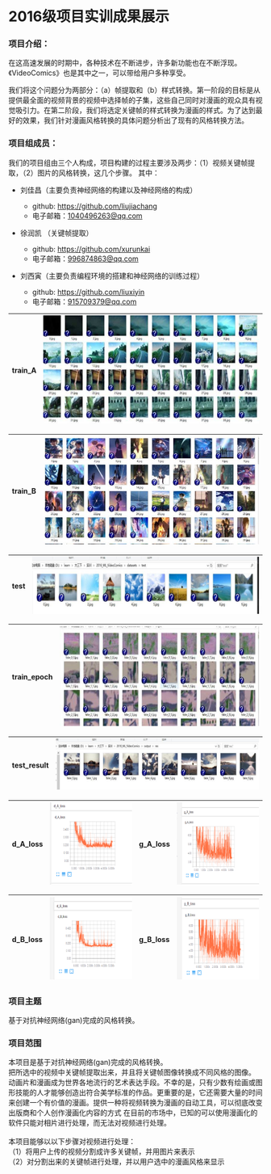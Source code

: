 # 2016级项目实训成果展示 

### 项目介绍：
在这高速发展的时期中，各种技术在不断进步，许多新功能也在不断浮现。《VideoComics》也是其中之一，可以带给用户多种享受。<br>

我们将这个问题分为两部分：（a）帧提取和（b）样式转换。第一阶段的目标是从提供最全面的视频背景的视频中选择帧的子集，这些自己同时对漫画的观众具有视觉吸引力。在第二阶段，我们将选定关键帧的样式转换为漫画的样式。为了达到最好的效果，我们针对漫画风格转换的具体问题分析出了现有的风格转换方法。

### 项目组成员：
我们的项目组由三个人构成，项目构建的过程主要涉及两步：（1）视频关键帧提取，（2）图片的风格转换，这几个步骤。 其中：

* 刘佳昌（主要负责神经网络的构建以及神经网络的构成）
  * github: https://github.com/liujiachang
  * 电子邮箱：1040496263@qq.com

* 徐润凯 （关键帧提取）
  * github: https://github.com/xurunkai
  * 电子邮箱：996874863@qq.com

* 刘西寅（主要负责编程环境的搭建和神经网络的训练过程）
  * github: https://github.com/liuxiyin
  * 电子邮箱：915709379@qq.com

| train_A | <img src='./image/train_A_1.jpg'> |
|:---:|:-----:|

| train_B | <img src='./image/train_B_1.jpg'> |
|:---:|:-----:|

| test | <img src='./image/test.jpg'> |
|:---:|:-----:|

| train_epoch | <img src='./image/train_epoch_1.jpg'> |
|:---:|:-----:|

| test_result | <img src='./image/test_result.jpg'> |
|:---:|:-----:|

| d_A_loss | <img src='./image/d_A_loss.png'> | g_A_loss | <img src='./image/g_A_loss.png'> |
|:---:|:-----:|:-----:|:-----:|

| d_B_loss | <img src='./image/d_B_loss.png'> | g_B_loss | <img src='./image/g_B_loss.png'> |
|:---:|:-----:|:-----:|:-----:|


### 项目主题
 
基于对抗神经网络(gan)完成的风格转换。

### 项目范围
本项目是基于对抗神经网络(gan)完成的风格转换。<br/>把所选中的视频中关键帧提取出来，并且将关键帧图像转换成不同风格的图像。
动画片和漫画成为世界各地流行的艺术表达手段。不幸的是，只有少数有绘画或图形技能的人才能够创造出符合美学标准的作品。更重要的是，它还需要大量的时间来创建一个有价值的漫画。提供一种将视频转换为漫画的自动工具，可以彻底改变出版商和个人创作漫画化内容的方式
在目前的市场中，已知的可以使用漫画化的软件只能对相片进行处理，而无法对视频进行处理。<br/><br/>
本项目能够以以下步骤对视频进行处理：<br/>
（1）将用户上传的视频分割成许多关键帧，并用图片来表示<br/>
（2）对分割出来的关键帧进行处理，并以用户选中的漫画风格来显示
